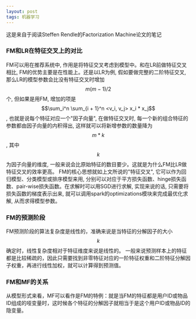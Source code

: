 ```yaml
---
layout: post
tags: 机器学习
---
```


这是来自于阅读Steffen Rendle的Factorization Machine论文的笔记

### FM和LR在特征交叉上的对比
FM可以用在推荐系统中, 作用是将特征交叉考虑到模型中。和在LR前做特征交叉相比, FM的优势主要是在性能上。还是以LR为例, 假如要做完整的二阶特征交叉, 那么LR的模型参数会比没有特征交叉时增加$$m(m-1)/2$$个, 但如果是用FM, 增加的项是$$\sum_i^n \sum_{i + 1}^n <v_i, v_j> x_i * x_j$$, 也就是说每个特征对应一个"因子向量", 在做特征交叉时, 每一个新的组合特征的参数都由因子向量的内积得出, 这样就可以将新增参数的数量降为$$m*k$$, 其中$$k$$为因子向量的维度, 一般来说会比原始特征的数目要少。这就是为什么FM比LR做特征交叉的效率更高。
FM的核心思想就如上文所说的"特征交叉", 它可以作为回归模型、分类模型或排序模型来用, 分别可以对应于平方损失函数、hinge损失函数、pair-wise损失函数。在求解时可以用SGD进行求解, 实现来说的话, 只需要将损失函数的梯度表示出来, 就可以调用spark的optimizations模块来完成最优化求解, 从而求得模型参数。

### FM的预测阶段
FM预测阶段的算法复杂度是线性的，准确来说是当特征的分解因子的大小$$k$$确定时，线性复杂度相对于特征维度来说是线性的。
一般来说预测样本上的特征都是比较稀疏的，因此只需要找到非零特征对应的一阶特征权重和二阶特征分解因子权重，再进行线性加权，就可以计算得到预测值。

### FM和MF的关系
从模型形式来看，MF可以看作是FM的特例：就是当FM的特征都是用户ID或物品ID组成的哑变量时，这时候各个特征的分解因子就相当于是这个用户ID或物品ID的隐变量。

